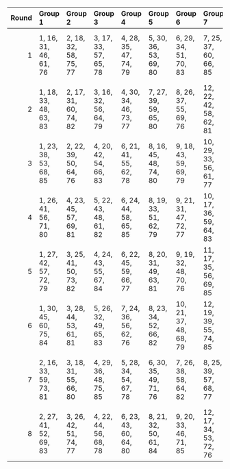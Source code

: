 |   Round | Group 1               | Group 2               | Group 3               | Group 4               | Group 5               | Group 6                | Group 7                | Group 8                | Group 9                | Group 10               | Group 11          | Group 12           | Group 13           | Group 14           | Group 15           |
|--------:|:----------------------|:----------------------|:----------------------|:----------------------|:----------------------|:-----------------------|:-----------------------|:-----------------------|:-----------------------|:-----------------------|:------------------|:-------------------|:-------------------|:-------------------|:-------------------|
|       1 | 1, 16, 31, 46, 61, 76 | 2, 18, 32, 58, 75, 77 | 3, 17, 33, 57, 65, 78 | 4, 28, 35, 47, 74, 79 | 5, 30, 36, 53, 69, 80 | 6, 29, 34, 51, 70, 83  | 7, 25, 37, 60, 66, 85  | 10, 22, 41, 49, 72, 84 | 13, 19, 43, 50, 68, 81 | 14, 21, 44, 54, 71, 82 | 8, 27, 38, 56, 67 | 9, 26, 39, 52, 62  | 11, 24, 42, 48, 73 | 12, 23, 40, 59, 63 | 15, 20, 45, 55, 64 |
|       2 | 1, 18, 33, 48, 63, 83 | 2, 17, 31, 60, 74, 82 | 3, 16, 32, 56, 64, 79 | 4, 30, 34, 46, 73, 77 | 7, 27, 39, 59, 65, 80 | 8, 26, 37, 55, 69, 76  | 12, 22, 42, 58, 62, 81 | 13, 21, 45, 49, 67, 85 | 14, 20, 43, 53, 70, 78 | 15, 19, 44, 57, 66, 84 | 5, 29, 35, 52, 68 | 6, 28, 36, 50, 72  | 9, 25, 38, 54, 61  | 10, 24, 40, 51, 71 | 11, 23, 41, 47, 75 |
|       3 | 1, 23, 38, 53, 68, 85 | 2, 22, 39, 50, 64, 76 | 4, 20, 42, 54, 66, 83 | 6, 21, 41, 55, 62, 78 | 8, 16, 45, 48, 74, 80 | 9, 18, 43, 59, 69, 79  | 10, 29, 33, 56, 61, 77 | 11, 28, 31, 52, 65, 84 | 12, 30, 32, 51, 67, 82 | 15, 27, 34, 47, 71, 81 | 3, 24, 37, 46, 72 | 5, 19, 40, 60, 73  | 7, 17, 44, 49, 70  | 13, 26, 35, 57, 75 | 14, 25, 36, 58, 63 |
|       4 | 1, 26, 41, 56, 71, 80 | 4, 23, 45, 57, 69, 81 | 5, 22, 43, 48, 61, 82 | 6, 24, 44, 58, 65, 85 | 8, 19, 33, 51, 62, 79 | 9, 21, 31, 47, 72, 77  | 10, 17, 36, 59, 64, 83 | 12, 18, 35, 54, 70, 84 | 13, 29, 38, 60, 63, 76 | 15, 30, 37, 50, 74, 78 | 2, 25, 42, 53, 67 | 3, 27, 40, 49, 75  | 7, 20, 32, 52, 73  | 11, 16, 34, 55, 68 | 14, 28, 39, 46, 66 |
|       5 | 1, 27, 42, 57, 72, 79 | 3, 25, 41, 50, 73, 82 | 4, 24, 43, 55, 67, 84 | 6, 22, 45, 59, 66, 77 | 8, 20, 31, 49, 63, 81 | 9, 19, 32, 48, 70, 76  | 11, 17, 35, 56, 69, 85 | 12, 16, 36, 52, 71, 78 | 13, 30, 39, 58, 61, 83 | 15, 28, 38, 51, 75, 80 | 2, 26, 40, 54, 68 | 5, 23, 44, 46, 62  | 7, 21, 33, 53, 74  | 10, 18, 34, 60, 65 | 14, 29, 37, 47, 64 |
|       6 | 1, 30, 45, 60, 75, 84 | 3, 28, 44, 53, 61, 81 | 5, 26, 32, 49, 65, 83 | 7, 24, 36, 56, 62, 76 | 8, 23, 34, 52, 66, 82 | 10, 21, 37, 48, 68, 79 | 12, 19, 39, 55, 74, 85 | 13, 18, 42, 46, 64, 78 | 14, 17, 40, 50, 67, 80 | 15, 16, 41, 54, 63, 77 | 2, 29, 43, 57, 71 | 4, 27, 31, 58, 70  | 6, 25, 33, 47, 69  | 9, 22, 35, 51, 73  | 11, 20, 38, 59, 72 |
|       7 | 2, 16, 33, 59, 73, 81 | 3, 18, 31, 55, 66, 80 | 4, 29, 36, 48, 75, 85 | 5, 28, 34, 54, 67, 78 | 6, 30, 35, 49, 71, 76 | 7, 26, 38, 58, 64, 82  | 8, 25, 39, 57, 68, 77  | 9, 27, 37, 53, 63, 84  | 11, 22, 40, 46, 74, 83 | 12, 24, 41, 60, 61, 79 | 1, 17, 32, 47, 62 | 10, 23, 42, 50, 70 | 13, 20, 44, 51, 69 | 14, 19, 45, 52, 72 | 15, 21, 43, 56, 65 |
|       8 | 2, 27, 41, 52, 69, 83 | 3, 26, 42, 51, 74, 77 | 4, 22, 44, 56, 68, 78 | 6, 23, 43, 60, 64, 80 | 8, 21, 32, 50, 61, 84 | 9, 20, 33, 46, 71, 85  | 12, 17, 34, 53, 72, 76 | 13, 28, 37, 59, 62, 82 | 14, 30, 38, 48, 65, 81 | 15, 29, 39, 49, 73, 79 | 1, 25, 40, 55, 70 | 5, 24, 45, 47, 63  | 7, 19, 31, 54, 75  | 10, 16, 35, 58, 66 | 11, 18, 36, 57, 67 |